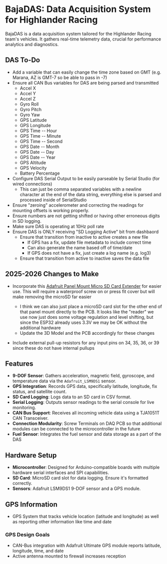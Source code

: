 # BajaDAS: Data Acquisition System for Highlander Racing

BajaDAS is a data acquisition system tailored for the Highlander Racing team's vehicles. It gathers real-time telemetry data, crucial for performance analytics and diagnostics.

## DAS To-Do

* Add a variable that can easily change the time zone based on GMT (e.g. Marana, AZ is GMT-7 so be able to pass in -7)
* Ensure all CAN Bus variables for DAS are being parsed and transmitted
   * Accel X
   * Accel Y
   * Accel Z
   * Gyro Roll
   * Gyro Pitch
   * Gyro Yaw
   * GPS Latitude
   * GPS Longitude
   * GPS Time -- Hour
   * GPS Time -- Minute
   * GPS Time -- Second
   * GPS Date -- Month
   * GPS Date -- Day
   * GPS Date -- Year
   * GPS Altitude
   * GPS Velocity
   * Battery Percentage
* Configure DAS Serial Output to be easily parseable by Serial Studio (for wired connections)
    * This can just be comma separated variables with a newline character at the end of the data string, everything else is parsed and processed inside of SerialStudio
* Ensure "zeroing" accelerometer and correcting the readings for mounting offsets is working properly.
* Ensure numbers are not getting shifted or having other erroneous digits in SD logging.
* Make sure DAS is operating at 10Hz poll rate
* Ensure DAS is ONLY receiving "SD Logging Active" bit from dashbaord
     * Ensure that transition from inactive to active creates a new file
         * If GPS has a fix, update file metadata to include correct time
         * Can also generate the name based off of time/date
         * If GPS does not have a fix, just create a log name (e.g. log3)
     * Ensure that transition from active to inactive saves the data file


## 2025-2026 Changes to Make

* Incorporate this [Adafruit Panel Mount Micro SD Card Extender](https://www.google.com/aclk?sa=l&ai=DChcSEwjj9bOK6cmKAxXBVEcBHVRjHN4YABASGgJxdQ&ae=2&aspm=1&co=1&ase=5&gclid=Cj0KCQiAvbm7BhC5ARIsAFjwNHsn8yJzOILmMZRqH4E_HPufaiggZcexFWYqg4a0y1KrF-u19AfAwZwaAi_wEALw_wcB&sig=AOD64_018L6tCDBYVmc7ekdmUu69rXhYmw&ctype=5&q=&ved=2ahUKEwjsy62K6cmKAxUiFFkFHVE7BFwQww8oAnoECAYQDA&adurl=) for easier use. This will require a waterproof screw on or press fit cover but will make removing the microSD far easier
     * I think we can also just place a microSD card slot for the other end of that panel mount directly to the PCB. It looks like the "reader" we use now just does some voltage regulation and level shifting, but since the ESP32 already uses 3.3V we may be OK without the additional hardware
     * Update the 3D Model and the PCB accordingly for these changes

* Include external pull-up resistors for any input pins on 34, 35, 36, or 39 since these do not have internal pullups

## Features

- **9-DOF Sensor**: Gathers acceleration, magnetic field, gyroscope, and temperature data via the `Adafruit_LSM9DS1` sensor.
- **GPS Integration**: Records GPS data, specifically latitude, longitude, fix status, and satellite count.
- **SD Card Logging**: Logs data to an SD card in CSV format.
- **Serial Logging**: Outputs sensor readings to the serial console for live monitoring.
- **CAN Bus Support**: Receives all incoming vehicle data using a TJA1051T CAN Transceiver.
- **Connection Modularity**: Screw Terminals on DAQ PCB so that additional modules can be connected to the microcontroller in the future
- **Fuel Sensor**: Integrates the fuel sensor and data storage as a part of the DAS

## Hardware Setup

- **Microcontroller**: Designed for Arduino-compatible boards with multiple hardware serial interfaces and SPI capabilities.
- **SD Card**: MicroSD card slot for data logging. Ensure it's formatted correctly.
- **Sensors**: Adafruit LSM9DS1 9-DOF sensor and a GPS module.

## GPS Information

* GPS System that tracks vehicle location (latitude and longitude) as well as reporting other information like time and date

### GPS Design Goals

* CAN-Bus integration with Adafruit Ultimate GPS module reports latitude, longitude, time, and date
* Active antenna mounted to firewall increases reception 
